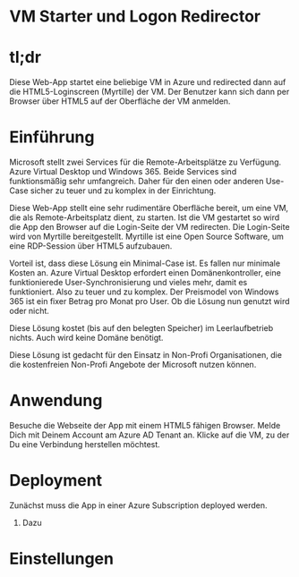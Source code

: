 # VM Starter und Logon Redirector

# tl;dr
Diese Web-App startet eine beliebige VM in Azure und redirected dann auf die HTML5-Loginscreen (Myrtille) der VM. Der Benutzer kann sich dann per Browser über HTML5 auf der Oberfläche der VM anmelden. 



# Einführung
Microsoft stellt zwei Services für die Remote-Arbeitsplätze zu Verfügung. Azure Virtual Desktop und Windows 365. Beide Services sind funktionsmäßig sehr umfangreich. Daher für den einen oder anderen Use-Case sicher zu teuer und zu komplex in der Einrichtung. 

Diese Web-App stellt eine sehr rudimentäre Oberfläche bereit, um eine VM, die als Remote-Arbeitsplatz dient, zu starten. Ist die VM gestartet so wird die App den Browser auf die Login-Seite der VM redirecten. Die Login-Seite wird von Myrtille bereitgestellt. Myrtille ist eine Open Source Software, um eine RDP-Session über HTML5 aufzubauen. 

Vorteil ist, dass diese Lösung ein Minimal-Case ist. Es fallen nur minimale Kosten an. Azure Virtual Desktop erfordert einen Domänenkontroller, eine funktionierede User-Synchronisierung und vieles mehr, damit es funktioniert. Also zu teuer und zu komplex. Der Preismodel von Windows 365 ist ein fixer Betrag pro Monat pro User. Ob die Lösung nun genutzt wird oder nicht. 

Diese Lösung kostet (bis auf den belegten Speicher) im Leerlaufbetrieb nichts. Auch wird keine Domäne benötigt.

Diese Lösung ist gedacht für den Einsatz in Non-Profi Organisationen, die die kostenfreien Non-Profi Angebote der Microsoft nutzen können.

# Anwendung
Besuche die Webseite der App mit einem HTML5 fähigen Browser. Melde Dich mit Deinem Account am Azure AD Tenant an. Klicke auf die VM, zu der Du eine Verbindung herstellen möchtest. 


# Deployment
Zunächst muss die App in einer Azure Subscription deployed werden. 

1. Dazu 

# Einstellungen



